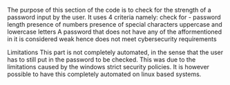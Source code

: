 The purpose of this section of the code is to check for the strength of a password input by the user. 
It uses 4 criteria namely: check for -
                                        password length
                                        presence of numbers
                                        presence of special characters
                                        uppercase and lowercase letters
A password that does not have any of the afformentioned in it is considered weak hence does not meet cybersecurity requirements                                  


Limitations
This part is not completely automated, in the sense that the user has to still put in the password to be checked. This was due to the limitations caused by the windows strict security policies. It is however possible to have this completely automated on linux based systems.
